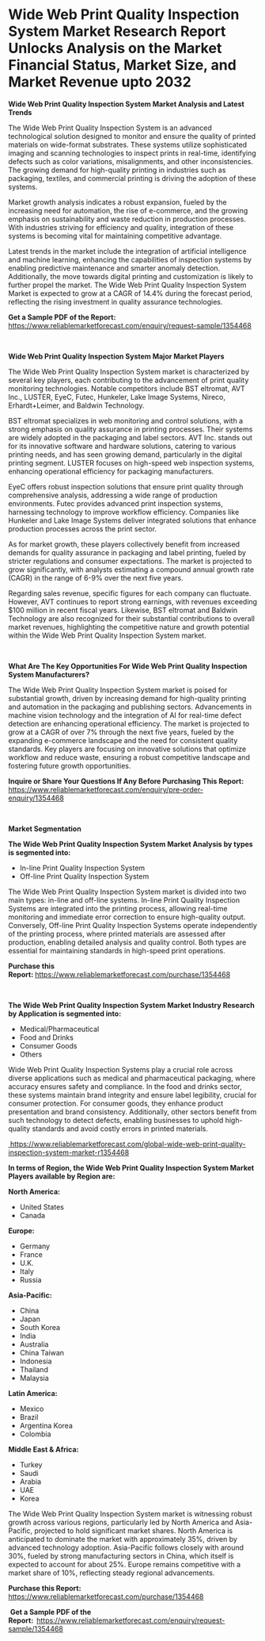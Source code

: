 <p><h1>Wide Web Print Quality Inspection System Market Research Report Unlocks Analysis on the Market Financial Status, Market Size, and Market Revenue upto 2032</h1></p><p><strong>Wide Web Print Quality Inspection System Market Analysis and Latest Trends</strong></p>
<p><p>The Wide Web Print Quality Inspection System is an advanced technological solution designed to monitor and ensure the quality of printed materials on wide-format substrates. These systems utilize sophisticated imaging and scanning technologies to inspect prints in real-time, identifying defects such as color variations, misalignments, and other inconsistencies. The growing demand for high-quality printing in industries such as packaging, textiles, and commercial printing is driving the adoption of these systems.</p><p>Market growth analysis indicates a robust expansion, fueled by the increasing need for automation, the rise of e-commerce, and the growing emphasis on sustainability and waste reduction in production processes. With industries striving for efficiency and quality, integration of these systems is becoming vital for maintaining competitive advantage. </p><p>Latest trends in the market include the integration of artificial intelligence and machine learning, enhancing the capabilities of inspection systems by enabling predictive maintenance and smarter anomaly detection. Additionally, the move towards digital printing and customization is likely to further propel the market. The Wide Web Print Quality Inspection System Market is expected to grow at a CAGR of 14.4% during the forecast period, reflecting the rising investment in quality assurance technologies.</p></p>
<p><strong>Get a Sample PDF of the Report:&nbsp;</strong> <a href="https://www.reliablemarketforecast.com/enquiry/request-sample/1354468?utm_campaign=2011&utm_medium=2&utm_source=Github&utm_content=ia&utm_term=12042025&utm_id=wide-web-print-quality-inspection-system">https://www.reliablemarketforecast.com/enquiry/request-sample/1354468</a></p>
<p>&nbsp;</p>
<p><strong>Wide Web Print Quality Inspection System Major Market Players</strong></p>
<p><p>The Wide Web Print Quality Inspection System market is characterized by several key players, each contributing to the advancement of print quality monitoring technologies. Notable competitors include BST eltromat, AVT Inc., LUSTER, EyeC, Futec, Hunkeler, Lake Image Systems, Nireco, Erhardt+Leimer, and Baldwin Technology.</p><p>BST eltromat specializes in web monitoring and control solutions, with a strong emphasis on quality assurance in printing processes. Their systems are widely adopted in the packaging and label sectors. AVT Inc. stands out for its innovative software and hardware solutions, catering to various printing needs, and has seen growing demand, particularly in the digital printing segment. LUSTER focuses on high-speed web inspection systems, enhancing operational efficiency for packaging manufacturers.</p><p>EyeC offers robust inspection solutions that ensure print quality through comprehensive analysis, addressing a wide range of production environments. Futec provides advanced print inspection systems, harnessing technology to improve workflow efficiency. Companies like Hunkeler and Lake Image Systems deliver integrated solutions that enhance production processes across the print sector.</p><p>As for market growth, these players collectively benefit from increased demands for quality assurance in packaging and label printing, fueled by stricter regulations and consumer expectations. The market is projected to grow significantly, with analysts estimating a compound annual growth rate (CAGR) in the range of 6-9% over the next five years.</p><p>Regarding sales revenue, specific figures for each company can fluctuate. However, AVT continues to report strong earnings, with revenues exceeding $100 million in recent fiscal years. Likewise, BST eltromat and Baldwin Technology are also recognized for their substantial contributions to overall market revenues, highlighting the competitive nature and growth potential within the Wide Web Print Quality Inspection System market.</p></p>
<p>&nbsp;</p>
<p><strong>What Are The Key Opportunities For Wide Web Print Quality Inspection System Manufacturers?</strong></p>
<p><p>The Wide Web Print Quality Inspection System market is poised for substantial growth, driven by increasing demand for high-quality printing and automation in the packaging and publishing sectors. Advancements in machine vision technology and the integration of AI for real-time defect detection are enhancing operational efficiency. The market is projected to grow at a CAGR of over 7% through the next five years, fueled by the expanding e-commerce landscape and the need for consistent quality standards. Key players are focusing on innovative solutions that optimize workflow and reduce waste, ensuring a robust competitive landscape and fostering future growth opportunities.</p></p>
<p><strong>Inquire or Share Your Questions If Any Before Purchasing This Report:</strong> <a href="https://www.reliablemarketforecast.com/enquiry/pre-order-enquiry/1354468?utm_campaign=2011&utm_medium=2&utm_source=Github&utm_content=ia&utm_term=12042025&utm_id=wide-web-print-quality-inspection-system">https://www.reliablemarketforecast.com/enquiry/pre-order-enquiry/1354468</a></p>
<p>&nbsp;</p>
<p><strong>Market Segmentation</strong></p>
<p><strong>The Wide Web Print Quality Inspection System Market Analysis by types is segmented into:</strong></p>
<p><ul><li>In-line Print Quality Inspection System</li><li>Off-line Print Quality Inspection System</li></ul></p>
<p><p>The Wide Web Print Quality Inspection System market is divided into two main types: in-line and off-line systems. In-line Print Quality Inspection Systems are integrated into the printing process, allowing real-time monitoring and immediate error correction to ensure high-quality output. Conversely, Off-line Print Quality Inspection Systems operate independently of the printing process, where printed materials are assessed after production, enabling detailed analysis and quality control. Both types are essential for maintaining standards in high-speed print operations.</p></p>
<p><strong>Purchase this Report:&nbsp;</strong><a href="https://www.reliablemarketforecast.com/purchase/1354468?utm_campaign=2011&utm_medium=2&utm_source=Github&utm_content=ia&utm_term=12042025&utm_id=wide-web-print-quality-inspection-system">https://www.reliablemarketforecast.com/purchase/1354468</a></p>
<p>&nbsp;</p>
<p><strong>The Wide Web Print Quality Inspection System Market Industry Research by Application is segmented into:</strong></p>
<p><ul><li>Medical/Pharmaceutical</li><li>Food and Drinks</li><li>Consumer Goods</li><li>Others</li></ul></p>
<p><p>Wide Web Print Quality Inspection Systems play a crucial role across diverse applications such as medical and pharmaceutical packaging, where accuracy ensures safety and compliance. In the food and drinks sector, these systems maintain brand integrity and ensure label legibility, crucial for consumer protection. For consumer goods, they enhance product presentation and brand consistency. Additionally, other sectors benefit from such technology to detect defects, enabling businesses to uphold high-quality standards and avoid costly errors in printed materials.</p></p>
<p><a href="https://www.reliablemarketforecast.com/global-wide-web-print-quality-inspection-system-market-r1354468?utm_campaign=2011&utm_medium=2&utm_source=Github&utm_content=ia&utm_term=12042025&utm_id=wide-web-print-quality-inspection-system">&nbsp;https://www.reliablemarketforecast.com/global-wide-web-print-quality-inspection-system-market-r1354468</a></p>
<p><strong>In terms of Region, the Wide Web Print Quality Inspection System Market Players available by Region are:</strong></p>
<p>
    <p> <strong> North America: </strong>
        <ul>
            <li>United States</li>
            <li>Canada</li>
        </ul>
        </p> 
    <p> <strong> Europe: </strong>
        <ul>
            <li>Germany</li>
            <li>France</li>
            <li>U.K.</li>
            <li>Italy</li>
            <li>Russia</li>
        </ul>
        </p> 
    <p> <strong> Asia-Pacific: </strong>
        <ul>
            <li>China</li>
            <li>Japan</li>
            <li>South Korea</li>
            <li>India</li>
            <li>Australia</li>
            <li>China Taiwan</li>
            <li>Indonesia</li>
            <li>Thailand</li>
            <li>Malaysia</li>
        </ul>
        </p> 
    <p> <strong> Latin America: </strong>
        <ul>
            <li>Mexico</li>
            <li>Brazil</li>
            <li>Argentina Korea</li>
            <li>Colombia</li>
        </ul>
        </p> 
    <p> <strong> Middle East & Africa: </strong>
        <ul>
            <li>Turkey</li>
            <li>Saudi</li>
            <li>Arabia</li>
            <li>UAE</li>
            <li>Korea</li>
        </ul>
    </p>
    </p>
<p><p>The Wide Web Print Quality Inspection System market is witnessing robust growth across various regions, particularly led by North America and Asia-Pacific, projected to hold significant market shares. North America is anticipated to dominate the market with approximately 35%, driven by advanced technology adoption. Asia-Pacific follows closely with around 30%, fueled by strong manufacturing sectors in China, which itself is expected to account for about 25%. Europe remains competitive with a market share of 10%, reflecting steady regional advancements.</p></p>
<p><strong>Purchase this Report: </strong><a href="https://www.reliablemarketforecast.com/purchase/1354468?utm_campaign=2011&utm_medium=2&utm_source=Github&utm_content=ia&utm_term=12042025&utm_id=wide-web-print-quality-inspection-system">https://www.reliablemarketforecast.com/purchase/1354468</a></p>
<p>&nbsp;<strong>Get a Sample PDF of the Report:&nbsp;&nbsp;</strong><a href="https://www.reliablemarketforecast.com/enquiry/request-sample/1354468?utm_campaign=2011&utm_medium=2&utm_source=Github&utm_content=ia&utm_term=12042025&utm_id=wide-web-print-quality-inspection-system">https://www.reliablemarketforecast.com/enquiry/request-sample/1354468</a></p>
<p><strong></strong></p>
<p><p></p><p></p><p></p></p>